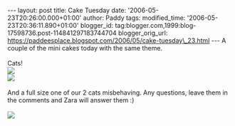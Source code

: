 \-\-- layout: post title: Cake Tuesday date:
\'2006-05-23T20:26:00.000+01:00\' author: Paddy tags: modified\_time:
\'2006-05-23T20:36:11.890+01:00\' blogger\_id:
tag:blogger.com,1999:blog-17598736.post-114841297183744704
blogger\_orig\_url:
https://paddeesplace.blogspot.com/2006/05/cake-tuesday\_23.html \-\-- A
couple of the mini cakes today with the same theme.\
\
Cats!\
[![](https://photos1.blogger.com/blogger/7081/1699/320/Black%20cat.jpg)](https://photos1.blogger.com/blogger/7081/1699/1600/Black%20cat.jpg)\
[![](https://photos1.blogger.com/blogger/7081/1699/320/Cat%20cake.jpg)](https://photos1.blogger.com/blogger/7081/1699/1600/Cat%20cake.jpg)\
\
And a full size one of our 2 cats misbehaving. Any questions, leave them
in the comments and Zara will answer them :)\
\
[![](https://photos1.blogger.com/blogger/7081/1699/320/Animals%20in%20the%20snow%20cake.jpg)](https://photos1.blogger.com/blogger/7081/1699/1600/Animals%20in%20the%20snow%20cake.jpg)

